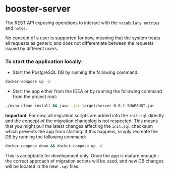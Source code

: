 # booster-server

The REST API exposing operations to interact with the `vocabulary entries` and `notes`. 

No concept of a user is supported for now, meaning that the system treats all requests as generic and does not differentiate between the requests issued by different users.

### To start the application locally:
* Start the PostgreSQL DB by running the following command:
```bash
docker-compose up -d 
```
* Start the app either from the IDEA or by running the following command from the project root:
```bash
./mvnw clean install && java -jar target/server-0.0.1-SNAPSHOT.jar
```

**Important**. For now, all migration scripts are added into the `init.sql` directly and the concept of the migration changelog is not respected. This means that you might pull the latest changes affecting the `init.sql` checksum which prevents the app from starting. If this happens, simply recreate the DB by running the following command:
```bash
docker-compose down && docker-compose up -d
```
This is acceptable for development only. Once the app is mature enough - the correct approach of migration scripts will be used, and new DB changes will be located in the new `.sql` files.

